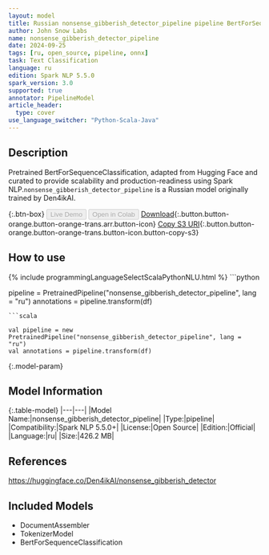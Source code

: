 ```yaml
---
layout: model
title: Russian nonsense_gibberish_detector_pipeline pipeline BertForSequenceClassification from Den4ikAI
author: John Snow Labs
name: nonsense_gibberish_detector_pipeline
date: 2024-09-25
tags: [ru, open_source, pipeline, onnx]
task: Text Classification
language: ru
edition: Spark NLP 5.5.0
spark_version: 3.0
supported: true
annotator: PipelineModel
article_header:
  type: cover
use_language_switcher: "Python-Scala-Java"
---
```


## Description

Pretrained BertForSequenceClassification, adapted from Hugging Face and curated to provide scalability and production-readiness using Spark NLP.`nonsense_gibberish_detector_pipeline` is a Russian model originally trained by Den4ikAI.

{:.btn-box}
<button class="button button-orange" disabled>Live Demo</button>
<button class="button button-orange" disabled>Open in Colab</button>
[Download](https://s3.amazonaws.com/auxdata.johnsnowlabs.com/public/models/nonsense_gibberish_detector_pipeline_ru_5.5.0_3.0_1727239983491.zip){:.button.button-orange.button-orange-trans.arr.button-icon}
[Copy S3 URI](s3://auxdata.johnsnowlabs.com/public/models/nonsense_gibberish_detector_pipeline_ru_5.5.0_3.0_1727239983491.zip){:.button.button-orange.button-orange-trans.button-icon.button-copy-s3}

## How to use



<div class="tabs-box" markdown="1">
{% include programmingLanguageSelectScalaPythonNLU.html %}
```python

pipeline = PretrainedPipeline("nonsense_gibberish_detector_pipeline", lang = "ru")
annotations =  pipeline.transform(df)   

```
```scala

val pipeline = new PretrainedPipeline("nonsense_gibberish_detector_pipeline", lang = "ru")
val annotations = pipeline.transform(df)

```
</div>

{:.model-param}
## Model Information

{:.table-model}
|---|---|
|Model Name:|nonsense_gibberish_detector_pipeline|
|Type:|pipeline|
|Compatibility:|Spark NLP 5.5.0+|
|License:|Open Source|
|Edition:|Official|
|Language:|ru|
|Size:|426.2 MB|

## References

https://huggingface.co/Den4ikAI/nonsense_gibberish_detector

## Included Models

- DocumentAssembler
- TokenizerModel
- BertForSequenceClassification